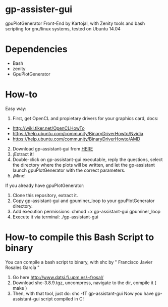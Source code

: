 # gp-assister-gui
gpuPlotGenerator Front-End by Kartojal, with Zenity tools and bash scripting for gnu/linux systems, tested on Ubuntu 14.04

# Dependencies
- Bash
- zenity
- GpuPlotGenerator

# How-to
Easy way:
1. First, get OpenCL and propietary drivers for your graphics card, docs:
  - http://wiki.tiker.net/OpenCLHowTo
  - https://help.ubuntu.com/community/BinaryDriverHowto/Nvidia
  - https://help.ubuntu.com/community/BinaryDriverHowto/AMD
2. Download gp-assistant-gui from [HERE](https://mega.co.nz/#!H4NRWZaT!y2g73kzurtv8k_S_nijN16TzCvFEQS91AZkJzRAJRWg)
3. ¡Extract it!
4. Double-click on gp-assistant-gui executable, reply the questions, select the directory where the plots will be written, and let the gp-assistant launch gpuPlotGenerator with the correct parameters.
5. ¡Mine!

If you already have gpuPlotGenerator:
1. Clone this repository, extract it.
2. Copy gp-assistant-gui and gpuminer_loop to your gpuPlotGenerator directory.
3. Add execution permissions: chmod +x gp-assistant-gui gpuminer_loop
4. Execute it via terminal:
  ./gp-assistant-gui

# How-to compile this Bash Script to binary
You can compile a bash script to binary, with shc by " Francisco Javier Rosales García "

1. Go here http://www.datsi.fi.upm.es/~frosal/
2. Download shc-3.8.9.tgz, uncompress, navigate to the dir, compile it ( make )
3. Then, with that tool, just do: shc -fT gp-assistant-gui
Now you have gp-assistant-gui script compiled in C!

